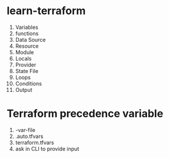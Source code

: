# learn-terraform

1. Variables
2. functions
3. Data Source
4. Resource
5. Module
6. Locals
7. Provider
8. State File
9. Loops
10. Conditions
11. Output


# Terraform precedence variable 
1. -var-file
2.  .auto.tfvars
3.  terraform.tfvars
4. ask in CLI to provide input
 